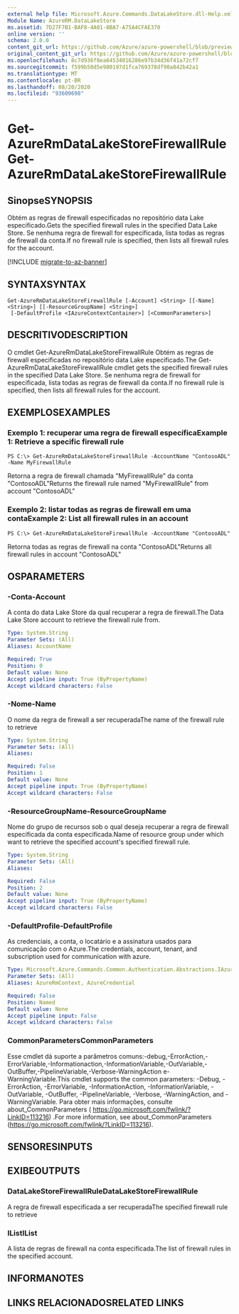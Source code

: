 ```yaml
---
external help file: Microsoft.Azure.Commands.DataLakeStore.dll-Help.xml
Module Name: AzureRM.DataLakeStore
ms.assetid: 7D27F7B1-BAF8-4A01-8BA7-A75A4CFAE370
online version: ''
schema: 2.0.0
content_git_url: https://github.com/Azure/azure-powershell/blob/preview/src/ResourceManager/DataLakeStore/Commands.DataLakeStore/help/Get-AzureRmDataLakeStoreFirewallRule.md
original_content_git_url: https://github.com/Azure/azure-powershell/blob/preview/src/ResourceManager/DataLakeStore/Commands.DataLakeStore/help/Get-AzureRmDataLakeStoreFirewallRule.md
ms.openlocfilehash: 8c7d936f8ea64534016286e97b34d36f41a72cf7
ms.sourcegitcommit: f599b50d5e980197d1fca769378df90a842b42a1
ms.translationtype: MT
ms.contentlocale: pt-BR
ms.lasthandoff: 08/20/2020
ms.locfileid: "93609698"
---
```

# <span data-ttu-id="7d656-101">Get-AzureRmDataLakeStoreFirewallRule</span><span class="sxs-lookup"><span data-stu-id="7d656-101">Get-AzureRmDataLakeStoreFirewallRule</span></span>

## <span data-ttu-id="7d656-102">Sinopse</span><span class="sxs-lookup"><span data-stu-id="7d656-102">SYNOPSIS</span></span>
<span data-ttu-id="7d656-103">Obtém as regras de firewall especificadas no repositório data Lake especificado.</span><span class="sxs-lookup"><span data-stu-id="7d656-103">Gets the specified firewall rules in the specified Data Lake Store.</span></span>
<span data-ttu-id="7d656-104">Se nenhuma regra de firewall for especificada, lista todas as regras de firewall da conta.</span><span class="sxs-lookup"><span data-stu-id="7d656-104">If no firewall rule is specified, then lists all firewall rules for the account.</span></span>

[!INCLUDE [migrate-to-az-banner](../../includes/migrate-to-az-banner.md)]

## <span data-ttu-id="7d656-105">SYNTAX</span><span class="sxs-lookup"><span data-stu-id="7d656-105">SYNTAX</span></span>

```
Get-AzureRmDataLakeStoreFirewallRule [-Account] <String> [[-Name] <String>] [[-ResourceGroupName] <String>]
 [-DefaultProfile <IAzureContextContainer>] [<CommonParameters>]
```

## <span data-ttu-id="7d656-106">DESCRITIVO</span><span class="sxs-lookup"><span data-stu-id="7d656-106">DESCRIPTION</span></span>
<span data-ttu-id="7d656-107">O cmdlet Get-AzureRmDataLakeStoreFirewallRule Obtém as regras de firewall especificadas no repositório data Lake especificado.</span><span class="sxs-lookup"><span data-stu-id="7d656-107">The Get-AzureRmDataLakeStoreFirewallRule cmdlet gets the specified firewall rules in the specified Data Lake Store.</span></span>
<span data-ttu-id="7d656-108">Se nenhuma regra de firewall for especificada, lista todas as regras de firewall da conta.</span><span class="sxs-lookup"><span data-stu-id="7d656-108">If no firewall rule is specified, then lists all firewall rules for the account.</span></span>

## <span data-ttu-id="7d656-109">EXEMPLOS</span><span class="sxs-lookup"><span data-stu-id="7d656-109">EXAMPLES</span></span>

### <span data-ttu-id="7d656-110">Exemplo 1: recuperar uma regra de firewall específica</span><span class="sxs-lookup"><span data-stu-id="7d656-110">Example 1: Retrieve a specific firewall rule</span></span>
```
PS C:\> Get-AzureRmDataLakeStoreFirewallRule -AccountName "ContosoADL" -Name MyFirewallRule
```

<span data-ttu-id="7d656-111">Retorna a regra de firewall chamada "MyFirewallRule" da conta "ContosoADL"</span><span class="sxs-lookup"><span data-stu-id="7d656-111">Returns the firewall rule named "MyFirewallRule" from account "ContosoADL"</span></span>

### <span data-ttu-id="7d656-112">Exemplo 2: listar todas as regras de firewall em uma conta</span><span class="sxs-lookup"><span data-stu-id="7d656-112">Example 2: List all firewall rules in an account</span></span>
```
PS C:\> Get-AzureRmDataLakeStoreFirewallRule -AccountName "ContosoADL"
```

<span data-ttu-id="7d656-113">Retorna todas as regras de firewall na conta "ContosoADL"</span><span class="sxs-lookup"><span data-stu-id="7d656-113">Returns all firewall rules in account "ContosoADL"</span></span>

## <span data-ttu-id="7d656-114">OS</span><span class="sxs-lookup"><span data-stu-id="7d656-114">PARAMETERS</span></span>

### <span data-ttu-id="7d656-115">-Conta</span><span class="sxs-lookup"><span data-stu-id="7d656-115">-Account</span></span>
<span data-ttu-id="7d656-116">A conta do data Lake Store da qual recuperar a regra de firewall.</span><span class="sxs-lookup"><span data-stu-id="7d656-116">The Data Lake Store account to retrieve the firewall rule from.</span></span>

```yaml
Type: System.String
Parameter Sets: (All)
Aliases: AccountName

Required: True
Position: 0
Default value: None
Accept pipeline input: True (ByPropertyName)
Accept wildcard characters: False
```

### <span data-ttu-id="7d656-117">-Nome</span><span class="sxs-lookup"><span data-stu-id="7d656-117">-Name</span></span>
<span data-ttu-id="7d656-118">O nome da regra de firewall a ser recuperada</span><span class="sxs-lookup"><span data-stu-id="7d656-118">The name of the firewall rule to retrieve</span></span>

```yaml
Type: System.String
Parameter Sets: (All)
Aliases: 

Required: False
Position: 1
Default value: None
Accept pipeline input: True (ByPropertyName)
Accept wildcard characters: False
```

### <span data-ttu-id="7d656-119">-ResourceGroupName</span><span class="sxs-lookup"><span data-stu-id="7d656-119">-ResourceGroupName</span></span>
<span data-ttu-id="7d656-120">Nome do grupo de recursos sob o qual deseja recuperar a regra de firewall especificada da conta especificada.</span><span class="sxs-lookup"><span data-stu-id="7d656-120">Name of resource group under which want to retrieve the specified account's specified firewall rule.</span></span>

```yaml
Type: System.String
Parameter Sets: (All)
Aliases: 

Required: False
Position: 2
Default value: None
Accept pipeline input: True (ByPropertyName)
Accept wildcard characters: False
```

### <span data-ttu-id="7d656-121">-DefaultProfile</span><span class="sxs-lookup"><span data-stu-id="7d656-121">-DefaultProfile</span></span>
<span data-ttu-id="7d656-122">As credenciais, a conta, o locatário e a assinatura usados para comunicação com o Azure.</span><span class="sxs-lookup"><span data-stu-id="7d656-122">The credentials, account, tenant, and subscription used for communication with azure.</span></span>

```yaml
Type: Microsoft.Azure.Commands.Common.Authentication.Abstractions.IAzureContextContainer
Parameter Sets: (All)
Aliases: AzureRmContext, AzureCredential

Required: False
Position: Named
Default value: None
Accept pipeline input: False
Accept wildcard characters: False
```

### <span data-ttu-id="7d656-123">CommonParameters</span><span class="sxs-lookup"><span data-stu-id="7d656-123">CommonParameters</span></span>
<span data-ttu-id="7d656-124">Esse cmdlet dá suporte a parâmetros comuns:-debug,-ErrorAction,-ErrorVariable,-Informationaction,-InformationVariable,-OutVariable,-OutBuffer,-PipelineVariable,-Verbose-WarningAction e-WarningVariable.</span><span class="sxs-lookup"><span data-stu-id="7d656-124">This cmdlet supports the common parameters: -Debug, -ErrorAction, -ErrorVariable, -InformationAction, -InformationVariable, -OutVariable, -OutBuffer, -PipelineVariable, -Verbose, -WarningAction, and -WarningVariable.</span></span> <span data-ttu-id="7d656-125">Para obter mais informações, consulte about_CommonParameters ( https://go.microsoft.com/fwlink/?LinkID=113216) .</span><span class="sxs-lookup"><span data-stu-id="7d656-125">For more information, see about_CommonParameters (https://go.microsoft.com/fwlink/?LinkID=113216).</span></span>

## <span data-ttu-id="7d656-126">SENSORES</span><span class="sxs-lookup"><span data-stu-id="7d656-126">INPUTS</span></span>

## <span data-ttu-id="7d656-127">EXIBE</span><span class="sxs-lookup"><span data-stu-id="7d656-127">OUTPUTS</span></span>

### <span data-ttu-id="7d656-128">DataLakeStoreFirewallRule</span><span class="sxs-lookup"><span data-stu-id="7d656-128">DataLakeStoreFirewallRule</span></span>
<span data-ttu-id="7d656-129">A regra de firewall especificada a ser recuperada</span><span class="sxs-lookup"><span data-stu-id="7d656-129">The specified firewall rule to retrieve</span></span>

### <span data-ttu-id="7d656-130">IList<DataLakeStoreFirewallRule></span><span class="sxs-lookup"><span data-stu-id="7d656-130">IList<DataLakeStoreFirewallRule></span></span>
<span data-ttu-id="7d656-131">A lista de regras de firewall na conta especificada.</span><span class="sxs-lookup"><span data-stu-id="7d656-131">The list of firewall rules in the specified account.</span></span>

## <span data-ttu-id="7d656-132">INFORMA</span><span class="sxs-lookup"><span data-stu-id="7d656-132">NOTES</span></span>

## <span data-ttu-id="7d656-133">LINKS RELACIONADOS</span><span class="sxs-lookup"><span data-stu-id="7d656-133">RELATED LINKS</span></span>

